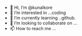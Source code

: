 - 👋 Hi, I’m @kunalkore
- 👀 I’m interested in ...coding
- 🌱 I’m currently learning ..github.
- 💞️ I’m looking to collaborate on ...
- 📫 How to reach me ...

<!---
kunalkore/kunalkore is a ✨ special ✨ repository because its `README.md` (this file) appears on your GitHub profile.
You can click the Preview link to take a look at your changes.
--->
